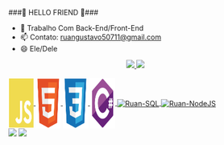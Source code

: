 ###👋 HELLO FRIEND 👋###

- 🔭 Trabalho Com Back-End/Front-End
- 📫 Contato: ruangustavo50711@gmail.com
- 😄 Ele/Dele

<div align="center">
  <a href="https://github.com/IR3TR0I">
  <img height="180em" src="https://github-readme-stats.vercel.app/api?username=IR3TR0I&show_icons=true&theme=midnight-purple&include_all_commits=true&count_private=true"/>
  <img height="180em" src="https://github-readme-stats.vercel.app/api/top-langs/?username=IR3TR0I&layout=compact&langs_count=7&theme=midnight-purple"/>
</div>
  
  <div style="display: inline_block"><br>
  <img align="center" alt="Ruan-Js" height="100" width="50" src="https://raw.githubusercontent.com/devicons/devicon/master/icons/javascript/javascript-plain.svg">
  <img align="center" alt="Ruan-HTML" height="100" width="50" src="https://raw.githubusercontent.com/devicons/devicon/master/icons/html5/html5-original.svg">
  <img align="center" alt="Ruan-CSS" height="100" width="50" src="https://raw.githubusercontent.com/devicons/devicon/master/icons/css3/css3-original.svg">
  <img align="center" alt="Ruan-Csharp" height="100" width="50" src="https://raw.githubusercontent.com/devicons/devicon/master/icons/csharp/csharp-original.svg">
  <img align="center" alt="Ruan-SQL" height="100" width="50" src="https://cdn.jsdelivr.net/gh/devicons/devicon/icons/microsoftsqlserver/microsoftsqlserver-plain.svg">
  <img align="center" alt="Ruan-NodeJS" height="100" width="120" src="https://cdn.jsdelivr.net/gh/devicons/devicon/icons/nodejs/nodejs-plain-wordmark.svg"/>
</div>
  
  <div> 
  <a href = "mailto:ruangustavo50711@gmail.com"><img src="https://img.shields.io/badge/-Gmail-%23333?style=for-the-badge&logo=gmail&logoColor=white" target="_blank"></a>
  <a href="https://www.linkedin.com/in/ruan-gustavo-9b32201b6/" target="_blank"><img src="https://img.shields.io/badge/-LinkedIn-%230077B5?style=for-the-badge&logo=linkedin&logoColor=white" target="_blank"></a> 
  </div>
